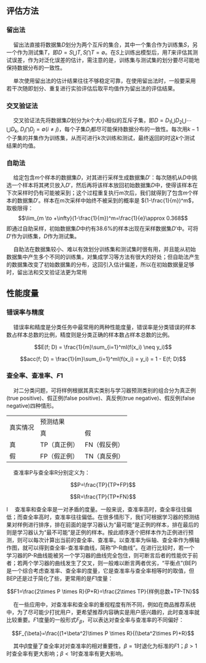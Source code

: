 ## 评估方法

### 留出法

&emsp; 留出法直接将数据集$D$划分为两个互斥的集合，其中一个集合作为训练集$S$，另一个作为测试集$T$，即$D=S\bigcup T, S\bigcap T=\emptyset$。在$S$上训练出模型后，用$T$来评估其测试误差，作为对泛化误差的估计，需注意的是，训练集与测试集的划分要尽可能地保持数据分布的一致性。

&emsp; 单次使用留出法的估计结果往往不够稳定可靠，在使用留出法时，一般要采用若干次随即划分、重复进行实验评估后取平均值作为留出法的评估结果。

### 交叉验证法

&emsp; 交叉验证法先将数据集$D$划分为$k$个大小相似的互斥子集，即$D=D_1\bigcup D_2 \bigcup\cdots \bigcup D_k,\ D_i\bigcap D_j = \emptyset(i\neq j)$，每个子集$D_i$都尽可能保持数据分布的一致性。每次用$k-1$个子集的并集作为训练集，从而可进行$k$次训练和测试，最终返回的时这$k$个测试结果的均值。

### 自助法

&emsp; 给定包含$m$个样本的数据集$D$，对其进行采样生成数据集$D'$：每次随机从$D$中挑选一个样本将其拷贝放入$D'$，然后再将该样本放回初始数据集$D$中，使得该样本在下次采样时仍有可能被采到；这个过程重复执行$m$次后，我们就得到了包含$m$个样本的数据集$D'$。样本在$m$次采样中始终不被采到的概率是 $(1-\frac{1}{m})^m$，取极限得：
$$\lim_{m \to +\infty}(1-\frac{1}{m})^m=\frac{1}{e}\approx 0.368$$
即通过自助采样，初始数据集$D$中约有38.6%的样本出现在采样数据集$D'$中。可将$D'$作为训练集，$D$作为测试集。

&emsp; 自助法在数据集较小、难以有效划分训练集和测试集时很有用，并且能从初始数据集中产生多个不同的训练集，对集成学习等方法有很大的好处；但自助法产生的数据集改变了初始数据集的分布，这回引入估计偏差，所以在初始数据量足够时，留出法和交叉验证法更为常用

## 性能度量

### 错误率与精度

&emsp; 错误率和精度是分类任务中最常用的两种性能度量，错误率是分类错误的样本数占样本总数的比例，精度则是分类正确的样本数占样本总数的比例。

$$E(f; D) = \frac{1}{m}\sum_{i=1}^mI(f(x_i) \neq y_i)$$

$$acc(f; D) = \frac{1}{m}\sum_{i=1}^mI(f(x_i) = y_i) = 1 - E(f; D)$$

### 查全率、查准率、$F1$

&emsp; 对二分类问题，可将样例根据其真实类别与学习器预测类别的组合分为真正例(true positive)、假正例(false positive)、真反例(true negative)、假反例(false negative)四种情形。


<html>
<table>
   <tr>
      <td rowspan="2">真实情况</td>
      <td colspan="2">预测结果</td>
   </tr>
   <tr>
      <td>真</td>
      <td>假</td>
   </tr>
   <tr>
      <td>真</td>
      <td>TP（真正例）</td>
      <td>FN（假反例）</td>
   </tr>
   <tr>
      <td>假</td>
      <td>FP（假正例）</td>
      <td>TN（真反例）</td>
   </tr>
</table>

&emsp; 查准率P与查全率R分别定义为：

$$P=\frac{TP}{TP+FP}$$

$$R=\frac{TP}{TP+FN}$$

I&emsp; 查准率和查全率是一对矛盾的度量。一般来说，查准率高时，查全率往往偏低；而查全率高时，查准率往往偏低。在很多情形下，我们可根据学习器的预测结果对样例进行排序，排在前面的是学习器认为“最可能”是正例的样本，排在最后的则是学习器认为“最不可能”是正例的样本。按此顺序逐个把样本作为正例进行预测，则可以每次计算出当前的查全率、查准率。以查准率为纵轴、查全率作为横轴作图，就可以得到查全率-查准率曲线，简称“P-R曲线”。在进行比较时，若一个学习器的P-R曲线能被另一个学习器的曲线完全包住，则可断言后者的性能优于前者；若两个学习器的曲线发生了交叉，则一般难以断言两者优劣，“平衡点”(BEP)是一个综合考虑查准率、查全率的度量，它是查准率与查全率相等时的取值，但BEP还是过于简化了些，更常用的是$F1$度量：

$$F1=\frac{2\times P \times R}{P+R}=\frac{2\times TP}{样例总数+TP-TN}$$

&emsp; 在一些应用中，对查准率和查全率的重视程度有所不同，例如在商品推荐系统中，为了尽可能少打扰用户，更希望推荐内容确实是用户感兴趣的，此时查准率就比较重要。$F1$度量的一般形式$F_{\beta}$，可以表达对查全率与查准率的不同偏好：

$$F_{\beta}=\frac{(1+\beta^2)\times P \times R}{(\beta^2\times P)+R}$$

&emsp; 其中$\beta$度量了查全率对对查准率的相对重要性，$\beta=1$时退化为标准的$F1$；$\beta>1$时查全率有更大影响；$\beta<1$时查准率有更大影响。

